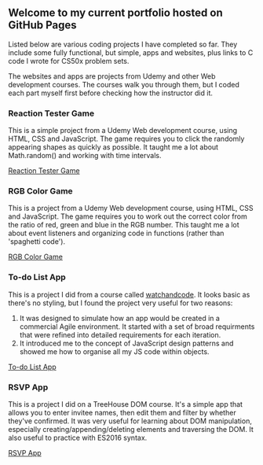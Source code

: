 ## Welcome to my current portfolio hosted on GitHub Pages

Listed below are various coding projects I have completed so far. They include some fully functional, but simple, apps and websites, plus links to C code I wrote for CS50x problem sets.

The websites and apps are projects from Udemy and other Web development courses. The courses walk you through them, but I coded each part myself first before checking how the instructor did it.

### Reaction Tester Game

This is a simple project from a Udemy Web development course, using HTML, CSS and JavaScript. The game requires you to click the randomly appearing shapes as quickly as possible. It taught me a lot about Math.random() and working with time intervals.

[Reaction Tester Game](https://obwansan.github.io/js-reaction-tester-game/)

### RGB Color Game

This is a project from a Udemy Web development course, using HTML, CSS and JavaScript. The game requires you to work out the correct color from the ratio of red, green and blue in the RGB number. This taught me a lot about event listeners and organizing code in functions (rather than 'spaghetti code').

[RGB Color Game](https://obwansan.github.io/rgb-color-game/)

### To-do List App

This is a project I did from a course called [watchandcode](http://watchandcode.com). It looks basic as there's no styling, but I found the project very useful for two reasons:
1. It was designed to simulate how an app would be created in a commercial Agile environment. It started with a set of broad requirments that were refined into detailed requirements for each iteration.
1. It introduced me to the concept of JavaScript design patterns and showed me how to organise all my JS code within objects.

[To-do List App](https://obwansan.github.io/practical-javascript/)

### RSVP App

This is a project I did on a TreeHouse DOM course. It's a simple app that allows you to enter invitee names, then edit them and filter by whether they've confirmed. It was very useful for learning about DOM manipulation, especially creating/appending/deleting elements and traversing the DOM. It also useful to practice with ES2016 syntax.

[RSVP App](https://obwansan.github.io/RSVP-App/)


